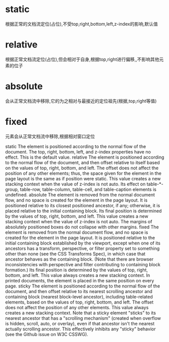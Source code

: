 # static
根据正常的文档流定位(占位),不受top,right,bottom,left,z-index的影响,默认值


# relative
根据正常文档流定位(占位),但会相对于自身,根据top,right进行偏移,,不影响其他元素的位子

# absolute
会从正常文档流中移除,它的为之相对与最接近的定位祖先(根据,top,right等值)

# fixed
元素会从正常文档流中移除,根据相对窗口定位

static
The element is positioned according to the normal flow of the document. The top, right, bottom, left, and z-index properties have no effect. This is the default value.
relative
The element is positioned according to the normal flow of the document, and then offset relative to itself based on the values of top, right, bottom, and left. The offset does not affect the position of any other elements; thus, the space given for the element in the page layout is the same as if position were static.
This value creates a new stacking context when the value of z-index is not auto. Its effect on table-*-group, table-row, table-column, table-cell, and table-caption elements is undefined.
absolute
The element is removed from the normal document flow, and no space is created for the element in the page layout. It is positioned relative to its closest positioned ancestor, if any; otherwise, it is placed relative to the initial containing block. Its final position is determined by the values of top, right, bottom, and left.
This value creates a new stacking context when the value of z-index is not auto. The margins of absolutely positioned boxes do not collapse with other margins.
fixed
The element is removed from the normal document flow, and no space is created for the element in the page layout. It is positioned relative to the initial containing block established by the viewport, except when one of its ancestors has a transform, perspective, or filter property set to something other than none (see the CSS Transforms Spec), in which case that ancestor behaves as the containing block. (Note that there are browser inconsistencies with perspective and filter contributing to containing block formation.) Its final position is determined by the values of top, right, bottom, and left.
This value always creates a new stacking context. In printed documents, the element is placed in the same position on every page.
sticky
The element is positioned according to the normal flow of the document, and then offset relative to its nearest scrolling ancestor and containing block (nearest block-level ancestor), including table-related elements, based on the values of top, right, bottom, and left. The offset does not affect the position of any other elements.
This value always creates a new stacking context. Note that a sticky element "sticks" to its nearest ancestor that has a "scrolling mechanism" (created when overflow is hidden, scroll, auto, or overlay), even if that ancestor isn't the nearest actually scrolling ancestor. This effectively inhibits any "sticky" behavior (see the Github issue on W3C CSSWG).
